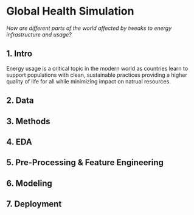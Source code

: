 # Global Health Simulation 
_How are different parts of the world affected by tweaks to energy infrastructure and usage?_
## 1. Intro
Energy usage is a critical topic in the modern world as countries learn to support populations with clean, sustainable practices providing a higher quality of life for all while minimizing impact on natrual resources. 
## 2. Data
## 3. Methods 
## 4. EDA 
## 5. Pre-Processing & Feature Engineering 
## 6. Modeling 
## 7. Deployment 


